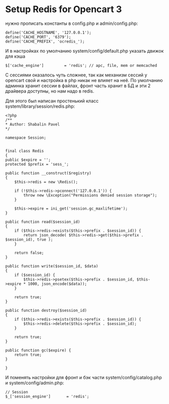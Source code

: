 #  Setup Redis for Opencart 3
нужно прописать константы в config.php и admin/config.php:

    define('CACHE_HOSTNAME', '127.0.0.1');
    define('CACHE_PORT', '6379');
    define('CACHE_PREFIX', 'ocredis_');


И в настройках по умолчанию system/config/default.php указать движок для кэша


    $['cache_engine']         = 'redis'; // apc, file, mem or memcached


С сессиями оказалось чуть сложнее, так как механизм сессий у opencart свой и настройка в php никак 
не влияет на неё. 
По умолчанию админка хранит сессии в файлах, фронт часть хранит в БД и эти 2 драйвера доступны, 
но нам надо в redis.

Для этого был написан простенький класс system/library/session/redis.php:


    <?php
    /**
    * Author: Shabalin Pavel
    */
 
    namespace Session;
 
 
    final class Redis
    {
    public $expire = '';
    protected $prefix = 'sess_';
 
    public function __construct($registry)
    {
        $this->redis = new \Redis();
 
        if (!$this->redis->pconnect('127.0.0.1')) {
            throw new \Exception("Permissions denied session storage");
        }
 
        $this->expire = ini_get('session.gc_maxlifetime');
    }
 
    public function read($session_id)
    {
        if ($this->redis->exists($this->prefix . $session_id)) {
            return json_decode( $this->redis->get($this->prefix . $session_id), true );
        }
 
        return false;
    }
 
    public function write($session_id, $data)
    {
        if ($session_id) {
            $this->redis->psetex($this->prefix . $session_id, $this->expire * 1000, json_encode($data));
        }
 
        return true;
    }
 
    public function destroy($session_id)
    {
        if ($this->redis->exists($this->prefix . $session_id)) {
            $this->redis->delete($this->prefix . $session_id);
        }
 
        return true;
    }
 
    public function gc($expire) {
        return true;
    }
 
    }


И поменять настройки для фронт и бэк части system/config/catalog.php и system/config/admin.php:


    // Session
    $_['session_engine']       = 'redis';
